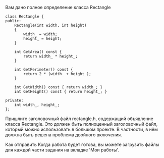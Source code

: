 Вам дано полное определение класса Rectangle

	class Rectangle {
	public:
		Rectangle(int width, int height)
		{
			width_ = width;
			height_ = height;
		}

		int GetArea() const {
			return width_ * height_;
		}

		int GetPerimeter() const {
			return 2 * (width_ + height_);
		}

		int GetWidth() const { return width_; }
		int GetHeight() const { return height_; }

	private:
		int width_, height_;
	};
	
Пришлите заголовочный файл rectangle.h, содержащий объявление класса Rectangle. 
Это должен быть полноценный заголовочный файл, который можно использовать в большом проекте. 
В частности, в нём должна быть решена проблема двойного включения.

Как отправить
Когда работа будет готова, вы можете загрузить файлы для каждой части задания на вкладке 'Мои работы'.